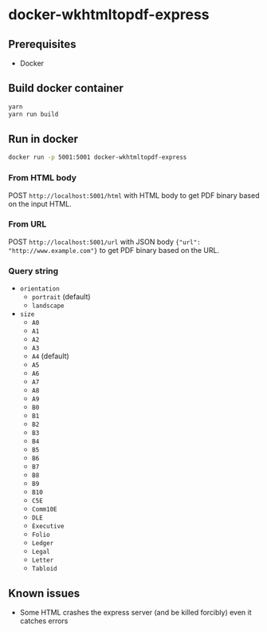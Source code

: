 # docker-wkhtmltopdf-express

## Prerequisites

* Docker

## Build docker container

```bash
yarn
yarn run build
```

## Run in docker

```bash
docker run -p 5001:5001 docker-wkhtmltopdf-express
```

### From HTML body

POST `http://localhost:5001/html` with HTML body to get PDF binary based on the input HTML.

### From URL

POST `http://localhost:5001/url` with JSON body `{"url": "http://www.example.com"}` to get PDF binary based on the URL.

### Query string

* `orientation`
    * `portrait` (default)
    * `landscape`
* `size`
    * `A0`
    * `A1`
    * `A2`
    * `A3`
    * `A4` (default)
    * `A5`
    * `A6`
    * `A7`
    * `A8`
    * `A9`
    * `B0`
    * `B1`
    * `B2`
    * `B3`
    * `B4`
    * `B5`
    * `B6`
    * `B7`
    * `B8`
    * `B9`
    * `B10`
    * `C5E`
    * `Comm10E`
    * `DLE`
    * `Executive`
    * `Folio`
    * `Ledger`
    * `Legal`
    * `Letter`
    * `Tabloid`

## Known issues

* Some HTML crashes the express server (and be killed forcibly) even it catches errors

